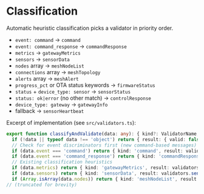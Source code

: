 # Classification

Automatic heuristic classification picks a validator in priority order.

- `event: command` → `command`
- `event: command_response` → `commandResponse`
- `metrics` → `gatewayMetrics`
- `sensors` → `sensorData`
- `nodes` array → `meshNodeList`
- `connections` array → `meshTopology`
- `alerts` array → `meshAlert`
- `progress_pct` or OTA status keywords → `firmwareStatus`
- `status` + `device_type: sensor` → `sensorStatus`
- `status: ok|error` (no other match) → `controlResponse`
- `device_type: gateway` → `gatewayInfo`
- fallback → `sensorHeartbeat`

Excerpt of implementation (see `src/validators.ts`):

```ts
export function classifyAndValidate(data: any): { kind?: ValidatorName; result: ValidationResult } {
  if (!data || typeof data !== 'object') return { result: { valid: false, errors: ['Not an object'] } };
  // Check for event discriminators first (new command-based messages)
  if (data.event === 'command') return { kind: 'command', result: validators.command(data) };
  if (data.event === 'command_response') return { kind: 'commandResponse', result: validators.commandResponse(data) };
  // Existing classification heuristics
  if (data.metrics) return { kind: 'gatewayMetrics', result: validators.gatewayMetrics(data) };
  if (data.sensors) return { kind: 'sensorData', result: validators.sensorData(data) };
  if (Array.isArray(data.nodes)) return { kind: 'meshNodeList', result: validators.meshNodeList(data) };
// (truncated for brevity)
```
